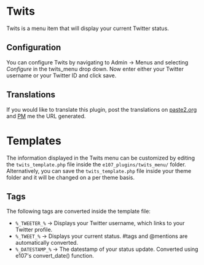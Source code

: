 # Twits

Twits is a menu item that will display your current Twitter status.

## Configuration

You can configure Twits by navigating to Admin -> Menus and selecting *Configure* in the twits_menu drop down. Now enter either your Twitter username or your Twitter ID and click save.

## Translations

If you would like to translate this plugin, post the translations on [paste2.org](http://paste2.org/) and [PM](http://e107.org/e107_plugins/pm/pm.php?send.37) me the URL generated.


# Templates

The information displayed in the Twits menu can be customized by editing the `twits_template.php` file inside the `e107_plugins/twits_menu/` folder.
Alternatively, you can save the `twits_template.php` file inside your theme folder and it will be changed on a per theme basis.

## Tags

The following tags are converted inside the template file:

* `%_TWEETER_%` → Displays your Twitter username, which links to your Twitter profile.
* `%_TWEET_%` → Displays your current status. #tags and @mentions are automatically converted.
* `%_DATESTAMP_%` → The datestamp of your status update. Converted using e107's convert_date() function.
